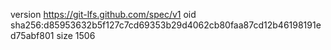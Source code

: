 version https://git-lfs.github.com/spec/v1
oid sha256:d85953632b5f127c7cd69353b29d4062cb80faa87cd12b46198191ed75abf801
size 1506
